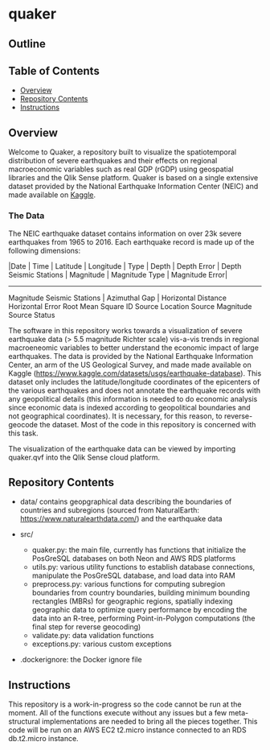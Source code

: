# quaker

Outline
- 



## Table of Contents
- [Overview](#overview)
- [Repository Contents](#repository-contents)
- [Instructions](#instructions)

## Overview
Welcome to Quaker, a repository built to visualize the spatiotemporal distribution of severe earthquakes and their effects on regional macroeconomic variables such as real GDP (rGDP) using geospatial libraries and the Qlik Sense platform. Quaker is based on a single extensive dataset provided by the National Earthquake Information Center (NEIC) and made available on [Kaggle](https://www.kaggle.com/datasets/usgs/earthquake-database).

### The Data
The NEIC earthquake dataset contains information on over 23k severe earthquakes from 1965 to 2016. Each earthquake record is made up of the following dimensions:

|Date | Time | Latitude | Longitude | Type | Depth | Depth Error | Depth Seismic Stations | Magnitude | Magnitude Type | Magnitude Error| 
  ---   ---      ---         ---      ---     ---       ---                ---                 ---           ---               ---






Magnitude Seismic Stations | Azimuthal Gap | Horizontal Distance
Horizontal Error
Root Mean Square
ID Source
Location Source
Magnitude Source
Status









The software in this repository works towards a visualization of severe earthquake data (> 5.5 magnitude Richter scale) vis-a-vis trends in regional macroeneomic variables to better understand the economic impact of large earthquakes. The data is provided by the National Earthquake Information Center, an arm of the US Geological Survey, and made made available on Kaggle (https://www.kaggle.com/datasets/usgs/earthquake-database). This dataset only includes the latitude/longitude coordinates of the epicenters of the various earthquakes and does not annotate the earthquake records with any geopolitical details (this information is needed to do economic analysis since economic data is indexed according to geopolitical boundaries and not geographical coordinates). It is necessary, for this reason, to reverse-geocode the dataset. Most of the code in this repository is concerned with this task.

The visualization of the earthquake data can be viewed by importing quaker.qvf into the Qlik Sense cloud platform. 

## Repository Contents

- data/ contains geopgraphical data describing the boundaries of countries and subregions (sourced from NaturalEarth: https://www.naturalearthdata.com/) and the earthquake data

- src/
  - quaker.py: the main file, currently has functions that initialize the PosGreSQL databases on both Neon and AWS RDS platforms
  - utils.py: various utility functions to establish database connections, manipulate the PosGreSQL database, and load data into RAM
  - preprocess.py: various functions for computing subregion boundaries from country boundaries, building minimum bounding rectangles (MBRs) for geographic regions, spatially indexing geographic data to optimize query performance by encoding the data into an R-tree, performing Point-in-Polygon computations (the final step for reverse geocoding)
  - validate.py: data validation functions
  - exceptions.py: various custom exceptions
 
- .dockerignore: the Docker ignore file

## Instructions
This repository is a work-in-progress so the code cannot be run at the moment. All of the functions execute without any issues but a few meta-structural implementations are needed to bring all the pieces together. This code will be run on an AWS EC2 t2.micro instance connected to an RDS db.t2.micro instance.
